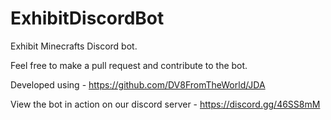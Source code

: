 # ExhibitDiscordBot


Exhibit Minecrafts Discord bot.

Feel free to make a pull request and contribute to the bot. 

Developed using - https://github.com/DV8FromTheWorld/JDA 

View the bot in action on our discord server - https://discord.gg/46SS8mM